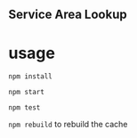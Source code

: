 ## Service Area Lookup

# usage

`npm install`

`npm start`

`npm test`

`npm rebuild` to rebuild the cache

